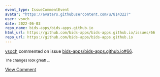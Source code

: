 ```yaml
---
event_type: IssueCommentEvent
avatar: "https://avatars.githubusercontent.com/u/814322?"
user: vsoch
date: 2022-06-03
repo_name: bids-apps/bids-apps.github.io
html_url: https://github.com/bids-apps/bids-apps.github.io/issues/66
repo_url: https://github.com/bids-apps/bids-apps.github.io
---
```


<a href='https://github.com/vsoch' target='_blank'>vsoch</a> commented on issue <a href='https://github.com/bids-apps/bids-apps.github.io/issues/66' target='_blank'>bids-apps/bids-apps.github.io#66</a>.

<small>The changes look great!...</small>

<a href='https://github.com/bids-apps/bids-apps.github.io/issues/66' target='_blank'>View Comment</a>